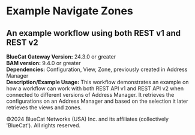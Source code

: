 # **Example Navigate Zones**
## An example workflow using both REST v1 and REST v2


**BlueCat Gateway Version:** 24.3.0 or greater <br/>
**BAM version:** 9.4.0 or greater <br/>
**Dependencies:** Configuration, View, Zone, previously created in Address Manager <br/>
**Description/Example Usage:**  This workflow demonstrates an example on how a workflow can work with both REST API v1 and REST API v2 when connected to different versions of Address Manager. It retrieves the configurations on an Address Manager and based on the selection it later retrieves the views and zones. 

©2024 BlueCat Networks (USA) Inc. and its affiliates (collectively 'BlueCat'). All rights reserved.
